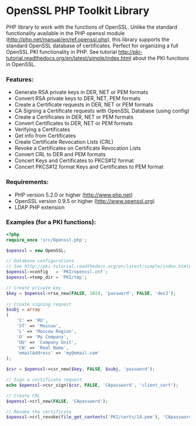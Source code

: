 # OpenSSL PHP Toolkit Library

PHP library to work with the functions of OpenSSL. Unlike the standard functionality available in the PHP openssl module (http://php.net/manual/en/ref.openssl.php), this library supports the standard OpenSSL database of certificates. Perfect for organizing a full OpenSSL PKI functionality in PHP. See tutorial http://pki-tutorial.readthedocs.org/en/latest/simple/index.html about the PKI functions in OpenSSL.

### Features:
- Generate RSA private keys in DER, NET or PEM formats
- Convert RSA private keys to DER, NET, PEM formats
- Create a Certificate requests in DER, NET or PEM formats
- CA Signing a Certificate requests with OpenSSL Database (using config)
- Create a Certificates in DER, NET or PEM formats
- Convert Certificates to DER, NET or PEM formats
- Verifying a Certificates
- Get info from Certificates
- Create Certificate Revocation Lists (CRL)
- Revoke a Certificates on Certificate Revocation Lists
- Convert CRL to DER and PEM formats
- Concert Keys and Certificates to PKCS#12 format
- Concert PKCS#12 format Keys and Certificates to PEM format

### Requirements:
- PHP version 5.2.0 or higher (http://www.php.net)
- OpenSSL version 0.9.5 or higher (http://www.openssl.org)
- LDAP PHP extension

### Examples (for a PKI functions):

``` php
<?php
require_once 'src/Openssl.php';

$openssl = new OpenSSL;

// Database configurations 
// See http://pki-tutorial.readthedocs.org/en/latest/simple/index.html#configuration-files
$openssl->config   = 'PKI/openssl.cnf'; 
$openssl->temp_dir = 'PKI/tmp';

// Create private key
$key = $openssl->rsa_new(FALSE, 1024, 'password', FALSE, 'des3');
	
// Create signing request
$subj = array
(
	'C' => 'RU', 
	'ST' => 'Moscow', 
	'L' => 'Moscow Region', 
	'O' => 'My Company', 
	'OU' => 'Company Unit', 
	'CN' => 'Real Name', 
	'emailAddress' => 'my@email.com'
);

$csr = $openssl->csr_new($key, FALSE, $subj, 'password');

// Sign a certificate request
echo $openssl->csr_sign($csr, FALSE, 'CApassword', 'client_cert');

// Create CRL
$openssl->crl_new(FALSE, 'CApassword');

// Revoke the certificate
$openssl->crl_revoke(file_get_contents('PKI/certs/14.pem'), 'CApassword');
```
